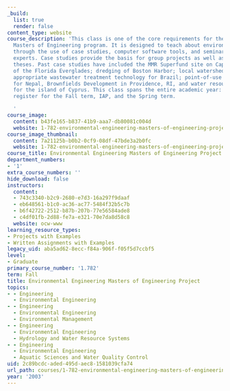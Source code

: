 ```yaml
---
_build:
  list: true
  render: false
content_type: website
course_description: 'This class is one of the core requirements for the Environmental
  Masters of Engineering program. It is designed to teach about environmental engineering
  through the use of case studies, computer software tools, and seminars from industrial
  experts. Case studies provide the basis for group projects as well as individual
  theses. Past case studies have included the MMR Superfund site on Cape Cod; restoration
  of the Florida Everglades; dredging of Boston Harbor; local watershed trading programs;
  appropriate wastewater treatment technology for Brazil; point-of-use water treatment
  for Nepal, Brownfields Development in Providence, RI, and water resource planning
  for the island of Cyprus. This class spans the entire academic year: students must
  register for the Fall term, IAP, and the Spring term.

  '
course_image:
  content: b43fe165-b837-41b9-aaa7-db80081c004d
  website: 1-782-environmental-engineering-masters-of-engineering-project-fall-2003-spring-2004
course_image_thumbnail:
  content: 7a21125b-b0b2-0cf9-08df-47bde3a2b0fc
  website: 1-782-environmental-engineering-masters-of-engineering-project-fall-2003-spring-2004
course_title: Environmental Engineering Masters of Engineering Project
department_numbers:
- '1'
extra_course_numbers: ''
hide_download: false
instructors:
  content:
  - 743c3340-b2c9-2680-e7d3-16a297f9daaf
  - eb648561-b1c0-ac36-ac77-5484f32b5c7b
  - b6f42722-2512-b87b-207b-77e56584ade8
  - c4df01fb-2d88-fe7a-e321-70e7da8d58c8
  website: ocw-www
learning_resource_types:
- Projects with Examples
- Written Assignments with Examples
legacy_uid: aba5ad62-8ecc-f84a-906f-f05f5d7ccbf5
level:
- Graduate
primary_course_number: '1.782'
term: Fall
title: Environmental Engineering Masters of Engineering Project
topics:
- - Engineering
  - Environmental Engineering
- - Engineering
  - Environmental Engineering
  - Environmental Management
- - Engineering
  - Environmental Engineering
  - Hydrology and Water Resource Systems
- - Engineering
  - Environmental Engineering
  - Aquatic Sciences and Water Quality Control
uid: 2c89bcdc-aded-495d-aec8-1581039cfa74
url_path: courses/1-782-environmental-engineering-masters-of-engineering-project-fall-2003-spring-2004
year: '2003'
---
```

